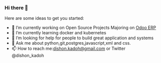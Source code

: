 ### Hi there 👋

Here are some ideas to get you started:

- 🔭 I’m currently working on Open Source Projects Majoring on [Odoo ERP](http://odoo.com)
- 🌱 I’m currently learning docker and kubernetes
- 🤔 I’m looking for help for people to build great application and systems
- 💬 Ask me about python,git,postgres,javascript,xml and css.
- 📫 How to reach me:dishon.kadoh@gmail.com or Twitter @dishon_kadoh
